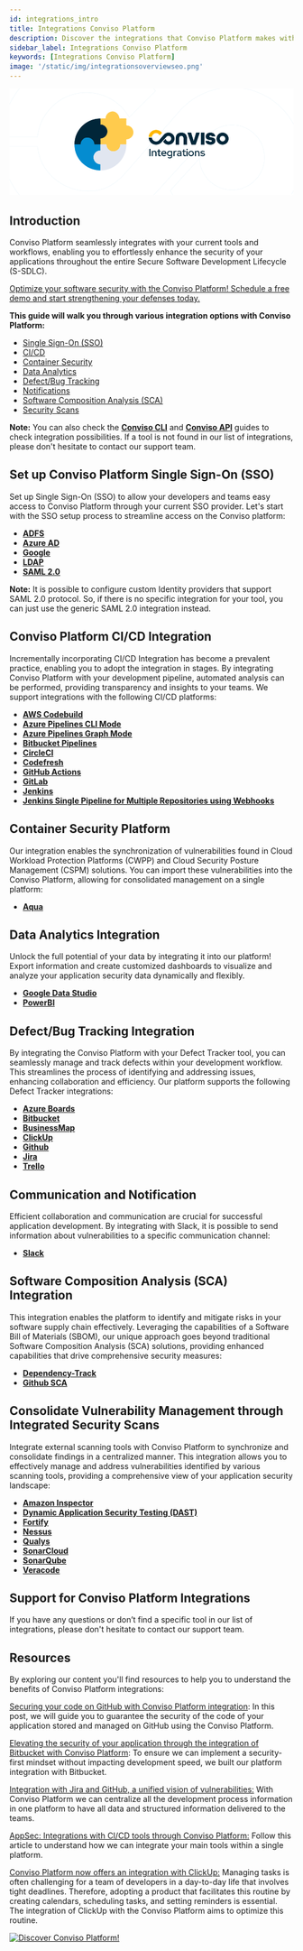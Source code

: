 ```yaml
---
id: integrations_intro
title: Integrations Conviso Platform
description: Discover the integrations that Conviso Platform makes with your current tools and workflows, enabling you to enhance your secure software development lifecycle.
sidebar_label: Integrations Conviso Platform
keywords: [Integrations Conviso Platform]
image: '/static/img/integrationsoverviewseo.png'
---
```


<div style={{textAlign: 'center'}}>

![img](../../static/img/integrations-intro.png)

</div>

## Introduction

Conviso Platform seamlessly integrates with your current tools and workflows, enabling you to effortlessly enhance the security of your applications throughout the entire Secure Software Development Lifecycle (S-SDLC).  

[Optimize your software security with the Conviso Platform! Schedule a free demo and start strengthening your defenses today.](https://cta-service-cms2.hubspot.com/web-interactives/public/v1/track/redirect?encryptedPayload=AVxigLKtcWzoFbzpyImNNQsXC9S54LjJuklwM39zNd7hvSoR%2FVTX%2FXjNdqdcIIDaZwGiNwYii5hXwRR06puch8xINMyL3EXxTMuSG8Le9if9juV3u%2F%2BX%2FCKsCZN1tLpW39gGnNpiLedq%2BrrfmYxgh8G%2BTcRBEWaKasQ%3D&webInteractiveContentId=125788977029&portalId=5613826)
 
**This guide will walk you through various integration options with Conviso Platform:** 
- [Single Sign-On (SSO)](#set-up-conviso-platform-single-sign-on-sso)
- [CI/CD](#conviso-platform-cicd-integration)
- [Container Security](#container-security-platform)
- [Data Analytics](#data-analytics-integration)
- [Defect/Bug Tracking](#defectbug-tracking-integration)
- [Notifications](#communication-and-notification)
- [Software Composition Analysis (SCA)](#software-composition-analysis-sca-integration)
- [Security Scans](#consolidate-vulnerability-management-through-integrated-security-scans)

**Note:** You can also check the **[Conviso CLI](../cli/installation.md)** and **[Conviso API](../api/api-overview.md)** guides to check integration possibilities.  If a tool is not found in our list of integrations, please don't hesitate to contact our support team.

## Set up Conviso Platform Single Sign-On (SSO)

Set up Single Sign-On (SSO) to allow your developers and teams easy access to Conviso Platform through your current SSO provider. Let's start with the SSO setup process to streamline access on the Conviso platform:
* **[ADFS](../integrations/adfs.md)**
* **[Azure AD](../integrations/azure-ad.md)**
* **[Google](../integrations/google.md)**
* **[LDAP](../integrations/ldap.md)**
* **[SAML 2.0](../integrations/saml.md)**

**Note:** It is possible to configure custom Identity providers that support SAML 2.0 protocol. So, if there is no specific integration for your tool, you can just use the generic SAML 2.0 integration instead.

## Conviso Platform CI/CD Integration

Incrementally incorporating CI/CD Integration has become a prevalent practice, enabling you to adopt the integration in stages. By integrating Conviso Platform with your development pipeline, automated analysis can be performed, providing transparency and insights to your teams. We support integrations with the following CI/CD platforms:
* **[AWS Codebuild](../integrations/aws-codebuild.md)**
* **[Azure Pipelines CLI Mode](../integrations/azure-pipelines-cli.md)**
* **[Azure Pipelines Graph Mode](../integrations/azure-pipelines-graph.md)**
* **[Bitbucket Pipelines](../integrations/bitbucket-pipelines.md)**
* **[CircleCI](../integrations/circleci.md)**
* **[Codefresh](../integrations/codefresh.md)**
* **[GitHub Actions](../integrations/github-actions.md)**
* **[GitLab](../integrations/gitlab.md)**
* **[Jenkins](../integrations/jenkins.md)**
* **[Jenkins Single Pipeline for Multiple Repositories using Webhooks](../integrations/jenkins-single-pipeline.md)**


## Container Security Platform

Our integration enables the synchronization of vulnerabilities found in Cloud Workload Protection Platforms (CWPP) and Cloud Security Posture Management (CSPM) solutions. You can import these vulnerabilities into the Conviso Platform, allowing for consolidated management on a single platform:
* **[Aqua](../integrations/aqua.md)**

## Data Analytics Integration

Unlock the full potential of your data by integrating it into our platform! Export information and create customized dashboards to visualize and analyze your application security data dynamically and flexibly.
* **[Google Data Studio](../integrations/datastudio.md)**
* **[PowerBI](../integrations/powerbi.md)**

## Defect/Bug Tracking Integration

By integrating the Conviso Platform with your Defect Tracker tool, you can seamlessly manage and track defects within your development workflow. This streamlines the process of identifying and addressing issues, enhancing collaboration and efficiency. Our platform supports the following Defect Tracker integrations:
* **[Azure Boards](../integrations/azure-boards.md)**
* **[Bitbucket](../integrations/bitbucket.md)**
* **[BusinessMap](../integrations/businessmap.md)**
* **[ClickUp](../integrations/clickup.md)**
* **[Github](../integrations/github.md)**
* **[Jira](../integrations/jira.md)**
* **[Trello](../integrations/trello.md)**

## Communication and Notification
Efficient collaboration and communication are crucial for successful application development. By integrating with Slack, it is possible to send information about vulnerabilities to a specific communication channel:
* **[Slack](../integrations/slack.md)**

## Software Composition Analysis (SCA) Integration

This integration enables the platform to identify and mitigate risks in your software supply chain effectively. Leveraging the capabilities of a Software Bill of Materials (SBOM), our unique approach goes beyond traditional Software Composition Analysis (SCA) solutions, providing enhanced capabilities that drive comprehensive security measures:
* **[Dependency-Track](../integrations/dependency-track.md)**
* **[Github SCA](../integrations/github-sca.md)**

## Consolidate Vulnerability Management through Integrated Security Scans

Integrate external scanning tools with Conviso Platform to synchronize and consolidate findings in a centralized manner. This integration allows you to effectively manage and address vulnerabilities identified by various scanning tools, providing a comprehensive view of your application security landscape:
* **[Amazon Inspector](../integrations/amazon-inspector.md)**
* **[Dynamic Application Security Testing (DAST)](../integrations/dast.md)**
* **[Fortify](../integrations/fortify.md)**
* **[Nessus](../integrations/nessus.md)**
* **[Qualys](../integrations/qualys.md)**
* **[SonarCloud](../integrations/sonarcloud.md)**
* **[SonarQube](../integrations/sonarqube.md)**
* **[Veracode](../integrations/veracode.md)**

## Support for Conviso Platform Integrations

If you have any questions or don’t find a specific tool in our list of integrations, please don't hesitate to contact our support team.

## Resources
By exploring our content you'll find resources to help you to understand the benefits of Conviso Platform integrations:

[Securing your code on GitHub with Conviso Platform integration](https://bit.ly/3oFnBvv): In this post, we will guide you to guarantee the security of the code of your application stored and managed on GitHub using the Conviso Platform.

[Elevating the security of your application through the integration of Bitbucket with Conviso Platform](https://bit.ly/3qunqDK): To ensure we can implement a security-first mindset without impacting development speed, we built our platform integration with Bitbucket.

[Integration with Jira and GitHub, a unified vision of vulnerabilities:](https://bit.ly/3IYTZjw) With Conviso Platform we can centralize all the development process information in one platform to have all data and structured information delivered to the teams.

[AppSec: Integrations with CI/CD tools through Conviso Platform:](https://bit.ly/3ODN0jw) Follow this article to understand how we can integrate your main tools within a single platform.

[Conviso Platform now offers an integration with ClickUp:](https://bit.ly/45QL5hF) Managing tasks is often challenging for a team of developers in a day-to-day life that involves tight deadlines. Therefore, adopting a product that facilitates this routine by creating calendars, scheduling tasks, and setting reminders is essential. The integration of ClickUp with the Conviso Platform aims to optimize this routine.

[![Discover Conviso Platform!](https://no-cache.hubspot.com/cta/default/5613826/interactive-125788977029.png)](https://cta-service-cms2.hubspot.com/web-interactives/public/v1/track/redirect?encryptedPayload=AVxigLKtcWzoFbzpyImNNQsXC9S54LjJuklwM39zNd7hvSoR%2FVTX%2FXjNdqdcIIDaZwGiNwYii5hXwRR06puch8xINMyL3EXxTMuSG8Le9if9juV3u%2F%2BX%2FCKsCZN1tLpW39gGnNpiLedq%2BrrfmYxgh8G%2BTcRBEWaKasQ%3D&webInteractiveContentId=125788977029&portalId=5613826)